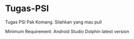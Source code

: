 # Tugas-PSI
Tugas PSI Pak Komang. Silahkan yang mau pull

Minimum Requirement: Android Studio Dolphin latest version
